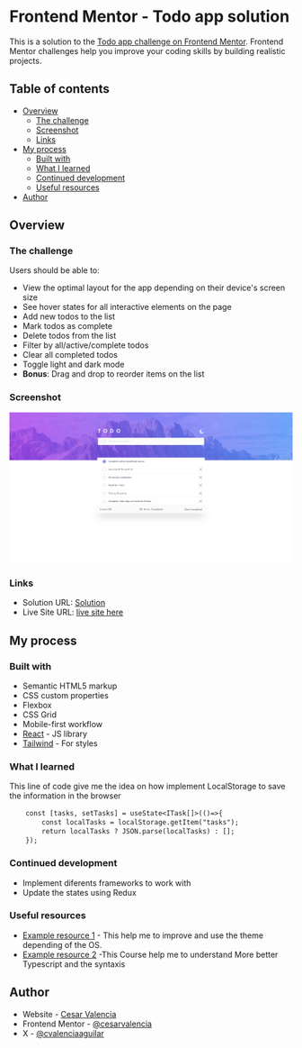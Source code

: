 # Frontend Mentor - Todo app solution

This is a solution to the [Todo app challenge on Frontend Mentor](https://www.frontendmentor.io/challenges/todo-app-Su1_KokOW). Frontend Mentor challenges help you improve your coding skills by building realistic projects.

## Table of contents

- [Overview](#overview)
  - [The challenge](#the-challenge)
  - [Screenshot](#screenshot)
  - [Links](#links)
- [My process](#my-process)
  - [Built with](#built-with)
  - [What I learned](#what-i-learned)
  - [Continued development](#continued-development)
  - [Useful resources](#useful-resources)
- [Author](#author)


## Overview

### The challenge

Users should be able to:

- View the optimal layout for the app depending on their device's screen size
- See hover states for all interactive elements on the page
- Add new todos to the list
- Mark todos as complete
- Delete todos from the list
- Filter by all/active/complete todos
- Clear all completed todos
- Toggle light and dark mode
- **Bonus**: Drag and drop to reorder items on the list

### Screenshot

![screenshot](./images/ScreenshotDesktop.png)

### Links

- Solution URL: [Solution](https://github.com/cvalencia1991/Typescript-React)
- Live Site URL: [live site here](https://todolistreactypescript.netlify.app/)


## My process

### Built with

- Semantic HTML5 markup
- CSS custom properties
- Flexbox
- CSS Grid
- Mobile-first workflow
- [React](https://reactjs.org/) - JS library
- [Tailwind](https://tailwindcss.com/) - For styles


### What I learned

This line of code give me the idea on how implement LocalStorage to save the information in the browser

```React
    const [tasks, setTasks] = useState<ITask[]>(()=>{
        const localTasks = localStorage.getItem("tasks");
        return localTasks ? JSON.parse(localTasks) : [];
    });
```

### Continued development

- Implement diferents frameworks to work with
- Update the states using Redux


### Useful resources

- [Example resource 1](https://www.youtube.com/watch?v=_8FTL-xNz9Q) - This help me to improve and use the theme depending of the OS.
- [Example resource 2](https://www.udemy.com/course/understanding-typescript/) -This Course help me to understand More better Typescript and the syntaxis

## Author

- Website - [Cesar Valencia](https://cvalencia1991.github.io/Portfolio/)
- Frontend Mentor - [@cesarvalencia](https://www.frontendmentor.io/profile/cvalencia1991)
- X - [@cvalenciaaguilar](https://twitter.com/cvalenciaguilar)
